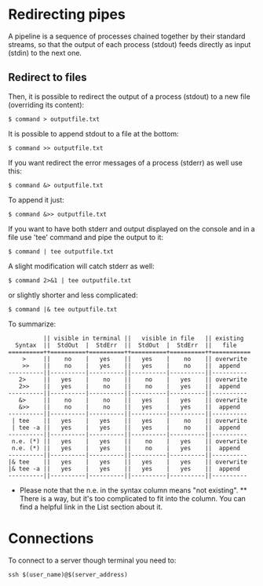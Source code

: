 # Redirecting pipes

A pipeline is a sequence of processes chained together by their standard streams, so that the output of each process (stdout) feeds directly as input (stdin) to the next one.

## Redirect to files

Then, it is possible to redirect the output of a process (stdout) to a new file (overriding its content):

```
$ command > outputfile.txt  
```

It is possible to append stdout to a file at the bottom:

```
$ command >> outputfile.txt
```

If you want redirect the error messages of a process (stderr) as well use this:

```
$ command &> outputfile.txt   
```

To append it just:

```
$ command &>> outputfile.txt   
```

If you want to have both stderr and output displayed on the console and in a file use 'tee' command and pipe the output to it:

```
$ command | tee outputfile.txt
```

A slight modification will catch stderr as well:

```
$ command 2>&1 | tee outputfile.txt
```

or slightly shorter and less complicated:

```
$ command |& tee outputfile.txt
```

To summarize:

```
          || visible in terminal ||   visible in file   || existing
  Syntax  ||  StdOut  |  StdErr  ||  StdOut  |  StdErr  ||   file   
==========++==========+==========++==========+==========++===========
    >     ||    no    |   yes    ||   yes    |    no    || overwrite
    >>    ||    no    |   yes    ||   yes    |    no    ||  append
----------||----------|----------||----------|----------||----------
   2>     ||   yes    |    no    ||    no    |   yes    || overwrite
   2>>    ||   yes    |    no    ||    no    |   yes    ||  append
----------||----------|----------||----------|----------||----------
   &>     ||    no    |    no    ||   yes    |   yes    || overwrite
   &>>    ||    no    |    no    ||   yes    |   yes    ||  append
----------||----------|----------||----------|----------||----------
 | tee    ||   yes    |   yes    ||   yes    |    no    || overwrite
 | tee -a ||   yes    |   yes    ||   yes    |    no    ||  append
----------||----------|----------||----------|----------||----------
 n.e. (*) ||   yes    |   yes    ||    no    |   yes    || overwrite
 n.e. (*) ||   yes    |   yes    ||    no    |   yes    ||  append
----------||----------|----------||----------|----------||----------
|& tee    ||   yes    |   yes    ||   yes    |   yes    || overwrite
|& tee -a ||   yes    |   yes    ||   yes    |   yes    ||  append
----------||----------|----------||----------|----------||----------
```

* Please note that the n.e. in the syntax column means "not existing".
** There is a way, but it's too complicated to fit into the column. You can find a helpful link in the List section about it.

# Connections

To connect to a server though terminal you need to:

```
ssh $(user_name)@$(server_address)
```

